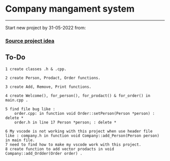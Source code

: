 # Company mangament system 
________________________________________________________________
Start new project by 31-05-2022 from:
### [Source project idea ](https://harmash.com/tutorials/algorithms-and-data-structure/data-structure-test-2)

## To-Do
    1 create classes .h & .cpp.

    2 create Person, Prodact, Order functions.

    3 create Add, Remove, Print functions.

    4 create Welcome(), for_person(), for_prodact() & for_order() in main.cpp .  

    5 find file bug like :
        order.cpp: in function void Order::setPerson(Person *person) : delete *
        order.h in line 17 Person *person; : delete *

    6 My vscode is not working with this project when use header file  like : company.h in function void Company::add_Person(Person person) in main file.
    7 need to find how to make my vscode work with this project.
    8 create function to add vector prodacts in void Company::add_Ordder(Order order) .